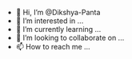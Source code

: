 - 👋 Hi, I’m @Dikshya-Panta
- 👀 I’m interested in ...
- 🌱 I’m currently learning ...
- 💞️ I’m looking to collaborate on ...
- 📫 How to reach me ...

<!---
Dikshya-Panta/Dikshya-Panta is a ✨ special ✨ repository because its `README.md` (this file) appears on your GitHub profile.
You can click the Preview link to take a look at your changes.
--->
